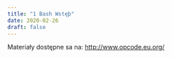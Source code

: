 ```yaml
---
title: "1 Bash Wstęþ"
date: 2020-02-26
draft: false
---
```



Materiały dostępne sa na:
<http://www.opcode.eu.org/>

